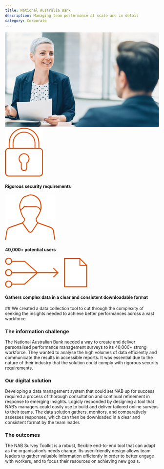 ```yaml
---
title: National Australia Bank
description: Managing team performance at scale and in detail
category: Corporate
---
```

<div class="grid grid-cols-12">

<div class="col-span-12 project-images">
    <img src="/Projects/Images/14_National_Australia_Bank/National-Australia-Bank-coworkers-meeting.jpg" />
</div>

<div class="col-span-3 icons-sidebar">
<div>

<img src="/Projects/Icons/14_National_Australia_Bank/Rigorous_security_requirements.svg" />

#### Rigorous security requirements

</div>
<div>

<img src="/Projects/Icons/14_National_Australia_Bank/40000_potential_users.svg" />

#### 40,000+ potential users

</div>
<div>

<img src="/Projects/Icons/14_National_Australia_Bank/Gathers_complex_data_in_a_clear_and_consistent_downloadable_format.svg" />

#### Gathers complex data in a clear and consistent downloadable format

</div>
</div>

<div class="col-span-9 project-text">
<div>
## We created a data collection tool to cut through the complexity of seeking the insights needed to achieve better performances across a vast workforce

### The information challenge
The National Australian Bank needed a way to create and deliver personalised performance management surveys to its 40,000+ strong workforce.
They wanted to analyse the high volumes of data efficiently and communicate the results in accessible reports.
It was essential due to the nature of their industry that the solution could comply with rigorous security requirements.

### Our digital solution
Developing a data management system that could set NAB up for success required a process of thorough consultation and continual refinement in response to emerging insights.
Logicly responded by designing a tool that NAB’s managers could easily use to build and deliver tailored online surveys to their teams.
The data solution gathers, monitors, and comparatively assesses responses, which can then be downloaded in a clear and consistent format by the team leader.

### The outcomes
The NAB Survey Toolkit is a robust, flexible end-to-end tool that can adapt as the organisation’s needs change.
Its user-friendly design allows team leaders to gather valuable information efficiently in order to better engage with workers, and to focus their resources on achieving new goals.

</div>
</div>
</div>
